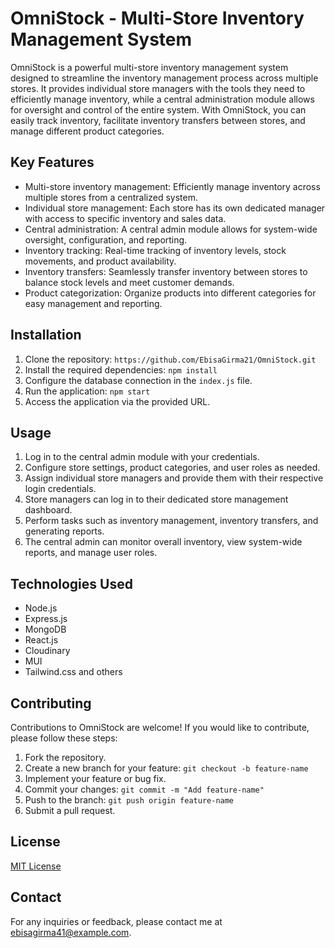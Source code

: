 # OmniStock - Multi-Store Inventory Management System

OmniStock is a powerful multi-store inventory management system designed to streamline the inventory management process across multiple stores. It provides individual store managers with the tools they need to efficiently manage inventory, while a central administration module allows for oversight and control of the entire system. With OmniStock, you can easily track inventory, facilitate inventory transfers between stores, and manage different product categories.

## Key Features

- Multi-store inventory management: Efficiently manage inventory across multiple stores from a centralized system.
- Individual store management: Each store has its own dedicated manager with access to specific inventory and sales data.
- Central administration: A central admin module allows for system-wide oversight, configuration, and reporting.
- Inventory tracking: Real-time tracking of inventory levels, stock movements, and product availability.
- Inventory transfers: Seamlessly transfer inventory between stores to balance stock levels and meet customer demands.
- Product categorization: Organize products into different categories for easy management and reporting.

## Installation

1. Clone the repository: `https://github.com/EbisaGirma21/OmniStock.git`
2. Install the required dependencies: `npm install`
3. Configure the database connection in the `index.js` file.
4. Run the application: `npm start`
5. Access the application via the provided URL.

## Usage

1. Log in to the central admin module with your credentials.
2. Configure store settings, product categories, and user roles as needed.
3. Assign individual store managers and provide them with their respective login credentials.
4. Store managers can log in to their dedicated store management dashboard.
5. Perform tasks such as inventory management, inventory transfers, and generating reports.
6. The central admin can monitor overall inventory, view system-wide reports, and manage user roles.

## Technologies Used

- Node.js
- Express.js
- MongoDB
- React.js
- Cloudinary
- MUI
- Tailwind.css and others

## Contributing

Contributions to OmniStock are welcome! If you would like to contribute, please follow these steps:

1. Fork the repository.
2. Create a new branch for your feature: `git checkout -b feature-name`
3. Implement your feature or bug fix.
4. Commit your changes: `git commit -m "Add feature-name"`
5. Push to the branch: `git push origin feature-name`
6. Submit a pull request.

## License

[MIT License](https://opensource.org/licenses/MIT)

## Contact

For any inquiries or feedback, please contact me at [ebisagirma41@example.com](mailto:ebisagirma41@example.com).

